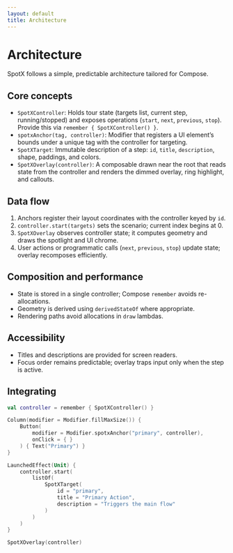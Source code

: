 ```yaml
---
layout: default
title: Architecture
---
```


# Architecture

SpotX follows a simple, predictable architecture tailored for Compose.

## Core concepts

- `SpotXController`: Holds tour state (targets list, current step, running/stopped) and exposes operations (`start`, `next`, `previous`, `stop`). Provide this via `remember { SpotXController() }`.
- `spotxAnchor(tag, controller)`: Modifier that registers a UI element’s bounds under a unique tag with the controller for targeting.
- `SpotXTarget`: Immutable description of a step: `id`, `title`, `description`, shape, paddings, and colors.
- `SpotXOverlay(controller)`: A composable drawn near the root that reads state from the controller and renders the dimmed overlay, ring highlight, and callouts.

## Data flow

1. Anchors register their layout coordinates with the controller keyed by `id`.
2. `controller.start(targets)` sets the scenario; current index begins at 0.
3. `SpotXOverlay` observes controller state; it computes geometry and draws the spotlight and UI chrome.
4. User actions or programmatic calls (`next`, `previous`, `stop`) update state; overlay recomposes efficiently.

## Composition and performance

- State is stored in a single controller; Compose `remember` avoids re-allocations.
- Geometry is derived using `derivedStateOf` where appropriate.
- Rendering paths avoid allocations in `draw` lambdas.

## Accessibility

- Titles and descriptions are provided for screen readers.
- Focus order remains predictable; overlay traps input only when the step is active.

## Integrating

```kotlin
val controller = remember { SpotXController() }

Column(modifier = Modifier.fillMaxSize()) {
    Button(
        modifier = Modifier.spotxAnchor("primary", controller),
        onClick = { }
    ) { Text("Primary") }
}

LaunchedEffect(Unit) {
    controller.start(
        listOf(
            SpotXTarget(
                id = "primary",
                title = "Primary Action",
                description = "Triggers the main flow"
            )
        )
    )
}

SpotXOverlay(controller)
``` 